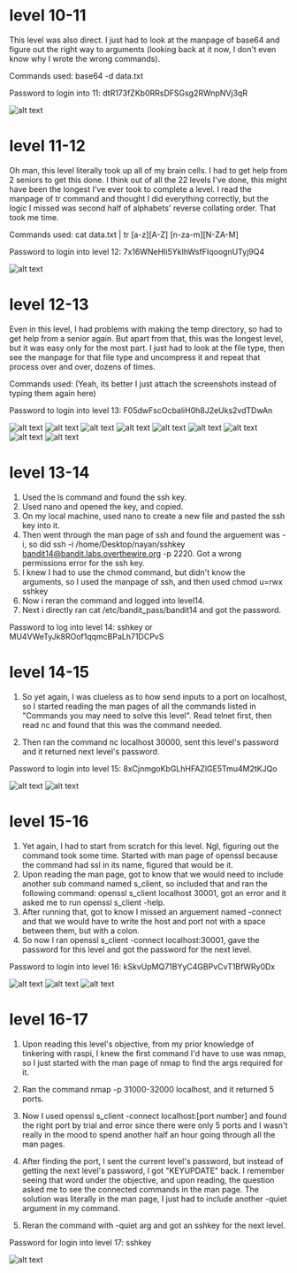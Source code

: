 # level 10-11

This level was also direct. I just had to look at the manpage of base64 and figure out the right way to arguments (looking back at it now, I don't even know why I wrote the wrong commands).

Commands used: base64 -d data.txt

Password to login into 11: dtR173fZKb0RRsDFSGsg2RWnpNVj3qR

![alt text](../../Screenshots/level10.png)

# level 11-12

Oh man, this level literally took up all of my brain cells. I had to get help from 2 seniors to get this done. I think out of all the 22 levels I've done, this might have been the longest I've ever took to complete a level. I read the manpage of tr command and thought I did everything correctly, but the logic I missed was second half of alphabets' reverse collating order. That took me time.

Commands used: cat data.txt | tr [a-z][A-Z] [n-za-m][N-ZA-M]

Password to login into level 12: 7x16WNeHIi5YkIhWsfFIqoognUTyj9Q4

![alt text](../../Screenshots/level11.png)

# level 12-13

Even in this level, I had problems with making the temp directory, so had to get help from a senior again. But apart from that, this was the longest level, but it was easy only for the most part. I just had to look at the file type, then see the manpage for that file type and uncompress it and repeat that process over and over, dozens of times.

Commands used: (Yeah, its better I just attach the screenshots instead of typing them again here)

Password to login into level 13: F05dwFscOcbaliH0h8J2eUks2vdTDwAn

![alt text](../../Screenshots/level12-1.png) ![alt text](../../Screenshots/level12-2.png) ![alt text](../../Screenshots/level12-3.png) ![alt text](../../Screenshots/level12-4.png) ![alt text](../../Screenshots/level12-5.png) ![alt text](../../Screenshots/level12-6.png) ![alt text](../../Screenshots/level12-7.png) ![alt text](../../Screenshots/level12-8.png) ![alt text](../../Screenshots/level12-9.png)

# level 13-14

1. Used the ls command and found the ssh key.
2. Used nano and opened the key, and copied.
3. On my local machine, used nano to create a new file and pasted the ssh key into it.
4. Then went through the man page of ssh and found the arguement was -i, so did ssh -i /home/Desktop/nayan/sshkey bandit14@bandit.labs.overthewire.org -p 2220. Got a wrong permissions error for the ssh key.
5. I knew I had to use the chmod command, but didn't know the arguments, so I used the manpage of ssh, and then used chmod u=rwx sshkey
6. Now i reran the command and logged into level14.
7. Next i directly ran cat /etc/bandit_pass/bandit14 and got the password.

Password to log into level 14: sshkey or MU4VWeTyJk8ROof1qqmcBPaLh71DCPvS

# level 14-15

1. So yet again, I was clueless as to how send inputs to a port on localhost, so I started reading the man pages of all the commands listed in "Commands you may need to solve this level". Read telnet first, then read nc and found that this was the command needed.

2. Then ran the command nc localhost 30000, sent this level's password and it returned next level's password.

Password to login into level 15: 8xCjnmgoKbGLhHFAZlGE5Tmu4M2tKJQo

![alt text](../../Screenshots/level14-1.png) ![alt text](../../Screenshots/level14-2.jpg)

# level 15-16

1. Yet again, I had to start from scratch for this level. Ngl, figuring out the command took some time. Started with man page of openssl because the command had ssl in its name, figured that would be it.
2. Upon reading the man page, got to know that we would need to include another sub command named s_client, so included that and ran the following command: openssl s_client localhost 30001, got an error and it asked me to run openssl s_client -help.
3. After running that, got to know I missed an arguement named -connect and that we would have to write the host and port not with a space between them, but with a colon.
4. So now I ran openssl s_client -connect localhost:30001, gave the password for this level and got the password for the next level.

Password to login into level 16: kSkvUpMQ71BYyC4GBPvCvT1BfWRy0Dx

![alt text](../../Screenshots/level15-1.png) ![alt text](../../Screenshots/level15-2.png) ![alt text](../../Screenshots/level15-3.png)

# level 16-17

1. Upon reading this level's objective, from my prior knowledge of tinkering with raspi, I knew the first command I'd have to use was nmap, so I just started with the man page of nmap to find the args required for it.

2. Ran the command nmap -p 31000-32000 localhost, and it returned 5 ports.

3. Now I used openssl s_client -connect localhost:[port number] and found the right port by trial and error since there were only 5 ports and I wasn't really in the mood to spend another half an hour going through all the man pages.

4. After finding the port, I sent the current level's password, but instead of getting the next level's password, I got "KEYUPDATE" back. I remember seeing that word under the objective, and upon reading, the question asked me to see the connected commands in the man page. The solution was literally in the man page, I just had to include another -quiet argument in my command.

5. Reran the command with -quiet arg and got an sshkey for the next level.

Password for login into level 17: sshkey

![alt text](../../Screenshots/level16.png)